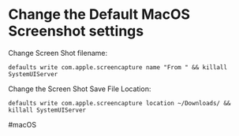# Change the Default MacOS Screenshot settings

Change Screen Shot filename:

```shell
defaults write com.apple.screencapture name "From " && killall SystemUIServer
```

Change the Screen Shot Save File Location:

```shell
defaults write com.apple.screencapture location ~/Downloads/ && killall SystemUIServer
```

#macOS 
